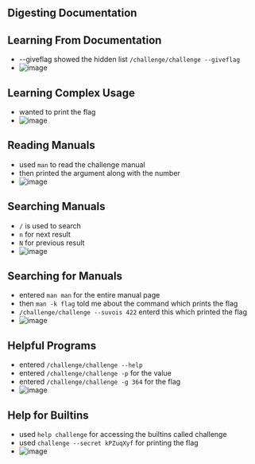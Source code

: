 ## Digesting Documentation

## Learning From Documentation
- --giveflag showed the hidden list `/challenge/challenge --giveflag`
- ![image](https://github.com/user-attachments/assets/53dea7a7-2ee2-4955-a555-f1382dc55a0b)

## Learning Complex Usage
- wanted to print the flag
- ![image](https://github.com/user-attachments/assets/b18316e1-43a4-4854-94e4-eacf0b177e98)

## Reading Manuals
- used `man` to read the challenge manual
- then printed the argument along with the number
- ![image](https://github.com/user-attachments/assets/dad95813-9214-4ecf-af8b-3654773bdc09)

## Searching Manuals
- `/` is used to search
- `n` for next result
- `N` for previous result
- ![image](https://github.com/user-attachments/assets/6cef824c-0428-4074-92e5-a40da08fd68f)

## Searching for Manuals
- entered `man man` for the entire manual page
- then `man -k flag` told me about the command which prints the flag
- `/challenge/challenge --suvois 422` enterd this which printed the flag
- ![image](https://github.com/user-attachments/assets/7edd4f42-1bfc-468a-bb4d-6b6f26b847cc)

## Helpful Programs
- entered `/challenge/challenge --help`
- entered `/challenge/challenge -p` for the value
- entered `/challenge/challenge -g 364` for the flag
- ![image](https://github.com/user-attachments/assets/9bc8897e-2140-4a15-a6ff-5c1e10e56af4)

## Help for Builtins
- used `help challenge` for accessing the builtins called challenge
- used `challenge --secret kPZuqXyf` for printing the flag
- ![image](https://github.com/user-attachments/assets/fe515ea0-7945-4d3f-9642-d08996ec5f5e)





